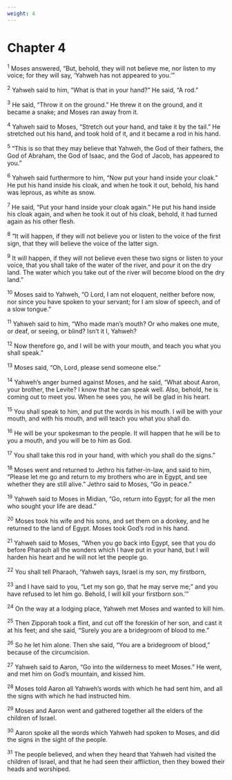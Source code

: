 ```yaml
---
weight: 4
---
```


# Chapter 4

<sup>1</sup> Moses answered, “But, behold, they will not believe me, nor listen to my voice; for they will say, ‘Yahweh has not appeared to you.’” 

<sup>2</sup> Yahweh said to him, “What is that in your hand?” He said, “A rod.” 

<sup>3</sup> He said, “Throw it on the ground.” He threw it on the ground, and it became a snake; and Moses ran away from it. 

<sup>4</sup> Yahweh said to Moses, “Stretch out your hand, and take it by the tail.” He stretched out his hand, and took hold of it, and it became a rod in his hand. 

<sup>5</sup> “This is so that they may believe that Yahweh, the God of their fathers, the God of Abraham, the God of Isaac, and the God of Jacob, has appeared to you.” 

<sup>6</sup> Yahweh said furthermore to him, “Now put your hand inside your cloak.” He put his hand inside his cloak, and when he took it out, behold, his hand was leprous, as white as snow. 

<sup>7</sup> He said, “Put your hand inside your cloak again.” He put his hand inside his cloak again, and when he took it out of his cloak, behold, it had turned again as his other flesh. 

<sup>8</sup> “It will happen, if they will not believe you or listen to the voice of the first sign, that they will believe the voice of the latter sign. 

<sup>9</sup> It will happen, if they will not believe even these two signs or listen to your voice, that you shall take of the water of the river, and pour it on the dry land. The water which you take out of the river will become blood on the dry land.” 

<sup>10</sup> Moses said to Yahweh, “O Lord, I am not eloquent, neither before now, nor since you have spoken to your servant; for I am slow of speech, and of a slow tongue.” 

<sup>11</sup> Yahweh said to him, “Who made man’s mouth? Or who makes one mute, or deaf, or seeing, or blind? Isn’t it I, Yahweh? 

<sup>12</sup> Now therefore go, and I will be with your mouth, and teach you what you shall speak.” 

<sup>13</sup> Moses said, “Oh, Lord, please send someone else.” 

<sup>14</sup> Yahweh’s anger burned against Moses, and he said, “What about Aaron, your brother, the Levite? I know that he can speak well. Also, behold, he is coming out to meet you. When he sees you, he will be glad in his heart. 

<sup>15</sup> You shall speak to him, and put the words in his mouth. I will be with your mouth, and with his mouth, and will teach you what you shall do. 

<sup>16</sup> He will be your spokesman to the people. It will happen that he will be to you a mouth, and you will be to him as God. 

<sup>17</sup> You shall take this rod in your hand, with which you shall do the signs.” 

<sup>18</sup> Moses went and returned to Jethro his father-in-law, and said to him, “Please let me go and return to my brothers who are in Egypt, and see whether they are still alive.” Jethro said to Moses, “Go in peace.” 

<sup>19</sup> Yahweh said to Moses in Midian, “Go, return into Egypt; for all the men who sought your life are dead.” 

<sup>20</sup> Moses took his wife and his sons, and set them on a donkey, and he returned to the land of Egypt. Moses took God’s rod in his hand. 

<sup>21</sup> Yahweh said to Moses, “When you go back into Egypt, see that you do before Pharaoh all the wonders which I have put in your hand, but I will harden his heart and he will not let the people go. 

<sup>22</sup> You shall tell Pharaoh, ‘Yahweh says, Israel is my son, my firstborn, 

<sup>23</sup> and I have said to you, “Let my son go, that he may serve me;” and you have refused to let him go. Behold, I will kill your firstborn son.’” 

<sup>24</sup> On the way at a lodging place, Yahweh met Moses and wanted to kill him. 

<sup>25</sup> Then Zipporah took a flint, and cut off the foreskin of her son, and cast it at his feet; and she said, “Surely you are a bridegroom of blood to me.” 

<sup>26</sup> So he let him alone. Then she said, “You are a bridegroom of blood,” because of the circumcision. 

<sup>27</sup> Yahweh said to Aaron, “Go into the wilderness to meet Moses.” He went, and met him on God’s mountain, and kissed him. 

<sup>28</sup> Moses told Aaron all Yahweh’s words with which he had sent him, and all the signs with which he had instructed him. 

<sup>29</sup> Moses and Aaron went and gathered together all the elders of the children of Israel. 

<sup>30</sup> Aaron spoke all the words which Yahweh had spoken to Moses, and did the signs in the sight of the people. 

<sup>31</sup> The people believed, and when they heard that Yahweh had visited the children of Israel, and that he had seen their affliction, then they bowed their heads and worshiped. 


